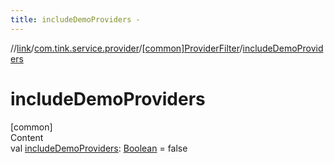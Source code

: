 ```yaml
---
title: includeDemoProviders -
---
```

//[link](../../index.md)/[com.tink.service.provider](../index.md)/[[common]ProviderFilter](index.md)/[includeDemoProviders](include-demo-providers.md)



# includeDemoProviders  
[common]  
Content  
val [includeDemoProviders](include-demo-providers.md): [Boolean](https://kotlinlang.org/api/latest/jvm/stdlib/kotlin/-boolean/index.html) = false  




